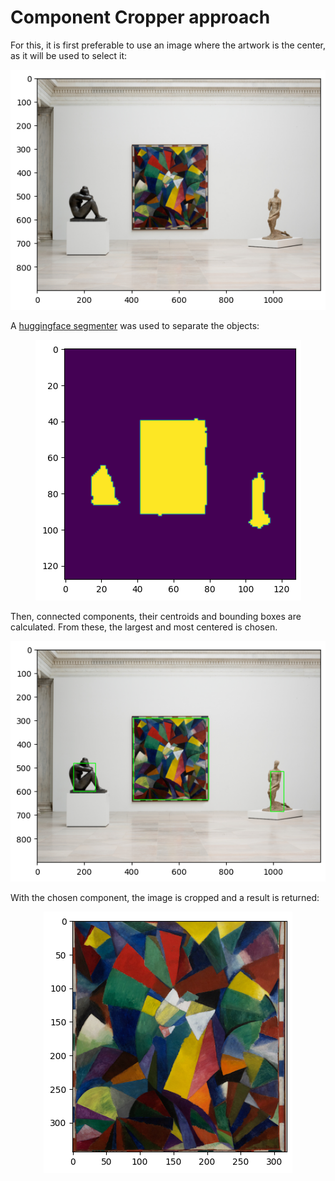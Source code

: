 # Component Cropper approach

For this, it is first preferable to use an image where the artwork is the center, as it will be used to select it:

<p align="center">
  <img src="images/i1.png" alt="Imagen de muestra">
</p>


A [huggingface segmenter](https://huggingface.co/nvidia/segformer-b0-finetuned-ade-512-512) was used to separate the objects:

<p align="center">
  <img src="images/i2.png" alt="Imagen de muestra">
</p>


Then, connected components, their centroids and bounding boxes are calculated. From these, the largest and most centered is chosen.

<p align="center">
  <img src="images/i3.png" alt="Imagen de muestra">
</p>


With the chosen component, the image is cropped and a result is returned:

<p align="center">
  <img src="images/i4.png" alt="Imagen de muestra">
</p>


